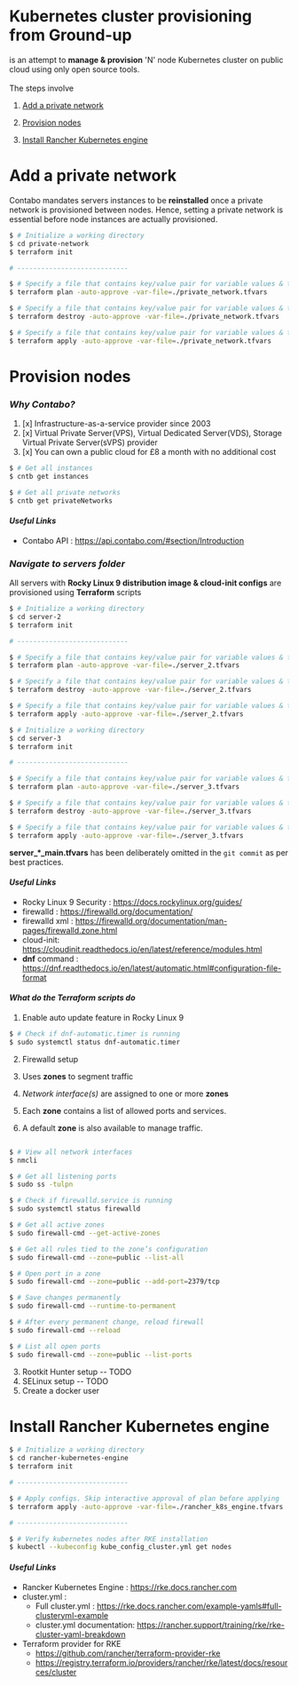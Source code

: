 # Kubernetes cluster provisioning from Ground-up

is an attempt to **manage & provision** 'N' node Kubernetes cluster on public cloud using only open source
tools.<br/><br/>
The steps involve

1. [Add a private network](#add-a-private-network)

2. [Provision nodes](#provision-nodes)

3. [Install Rancher Kubernetes engine](#install-rancher-kubernetes-engine)

# Add a private network

Contabo mandates servers instances to be **reinstalled** once a private network is provisioned between nodes.
Hence, setting a private network is essential before node instances are actually provisioned.

```bash
$ # Initialize a working directory
$ cd private-network
$ terraform init

# ----------------------------

$ # Specify a file that contains key/value pair for variable values & then plan a strategy. Skip interactive approval of plan before applying
$ terraform plan -auto-approve -var-file=./private_network.tfvars  

$ # Specify a file that contains key/value pair for variable values & then destroy the world. Skip interactive approval of plan before applying
$ terraform destroy -auto-approve -var-file=./private_network.tfvars 

$ # Specify a file that contains key/value pair for variable values & then apply configs. Skip interactive approval of plan before applying
$ terraform apply -auto-approve -var-file=./private_network.tfvars   


```

# Provision nodes

### _Why Contabo?_

1. [x] Infrastructure-as-a-service provider since 2003
2. [x] Virtual Private Server(VPS), Virtual Dedicated Server(VDS), Storage Virtual Private Server(sVPS) provider
3. [x] You can own a public cloud for £8 a month with no additional cost

```bash
$ # Get all instances
$ cntb get instances

$ # Get all private networks
$ cntb get privateNetworks
```

#### _Useful Links_

* Contabo API : https://api.contabo.com/#section/Introduction

### _Navigate to servers folder_

All servers with **Rocky Linux 9 distribution image & cloud-init configs** are provisioned using **Terraform** scripts

```bash
$ # Initialize a working directory
$ cd server-2
$ terraform init

# ----------------------------

$ # Specify a file that contains key/value pair for variable values & then plan a strategy. Skip interactive approval of plan before applying
$ terraform plan -auto-approve -var-file=./server_2.tfvars  

$ # Specify a file that contains key/value pair for variable values & then destroy the world. Skip interactive approval of plan before applying
$ terraform destroy -auto-approve -var-file=./server_2.tfvars 

$ # Specify a file that contains key/value pair for variable values & then apply configs. Skip interactive approval of plan before applying
$ terraform apply -auto-approve -var-file=./server_2.tfvars  

$ # Initialize a working directory
$ cd server-3
$ terraform init

# ----------------------------

$ # Specify a file that contains key/value pair for variable values & then plan a strategy. Skip interactive approval of plan before applying
$ terraform plan -auto-approve -var-file=./server_3.tfvars 

$ # Specify a file that contains key/value pair for variable values & then destroy the world. Skip interactive approval of plan before applying
$ terraform destroy -auto-approve -var-file=./server_3.tfvars 

$ # Specify a file that contains key/value pair for variable values & then apply configs. Skip interactive approval of plan before applying
$ terraform apply -auto-approve -var-file=./server_3.tfvars 


```

**server_*_main.tfvars** has been deliberately omitted in the `git commit` as per best practices.

#### _Useful Links_

* Rocky Linux 9 Security : https://docs.rockylinux.org/guides/
* firewalld : https://firewalld.org/documentation/
* firewalld xml : https://firewalld.org/documentation/man-pages/firewalld.zone.html
* cloud-init: https://cloudinit.readthedocs.io/en/latest/reference/modules.html
* **dnf** command : https://dnf.readthedocs.io/en/latest/automatic.html#configuration-file-format

#### _What do the Terraform scripts do_

1. Enable auto update feature in Rocky Linux 9

```bash
$ # Check if dnf-automatic.timer is running
$ sudo systemctl status dnf-automatic.timer
```

2. Firewalld setup

1. Uses **zones** to segment traffic
2. _Network interface(s)_ are assigned to one or more **zones**
3. Each **zone** contains a list of allowed ports and services.
4. A default **zone** is also available to manage traffic.

```bash

$ # View all network interfaces
$ nmcli 

$ # Get all listening ports
$ sudo ss -tulpn

$ # Check if firewalld.service is running
$ sudo systemctl status firewalld

$ # Get all active zones 
$ sudo firewall-cmd --get-active-zones

$ # Get all rules tied to the zone’s configuration 
$ sudo firewall-cmd --zone=public --list-all

$ # Open port in a zone 
$ sudo firewall-cmd --zone=public --add-port=2379/tcp

$ # Save changes permanently 
$ sudo firewall-cmd --runtime-to-permanent

$ # After every permanent change, reload firewall
$ sudo firewall-cmd --reload

$ # List all open ports
$ sudo firewall-cmd --zone=public --list-ports

```

3. Rootkit Hunter setup -- TODO
4. SELinux setup -- TODO
5. Create a docker user

# Install Rancher Kubernetes engine

```bash
$ # Initialize a working directory
$ cd rancher-kubernetes-engine
$ terraform init

# ----------------------------

$ # Apply configs. Skip interactive approval of plan before applying
$ terraform apply -auto-approve -var-file=./rancher_k8s_engine.tfvars

# ----------------------------

$ # Verify kubernetes nodes after RKE installation
$ kubectl --kubeconfig kube_config_cluster.yml get nodes

```

#### _Useful Links_

* Rancker Kubernetes Engine : https://rke.docs.rancher.com
* cluster.yml :
  * Full cluster.yml : https://rke.docs.rancher.com/example-yamls#full-clusteryml-example
  * cluster.yml documentation: https://rancher.support/training/rke/rke-cluster-yaml-breakdown
* Terraform provider for RKE
  * https://github.com/rancher/terraform-provider-rke
  * https://registry.terraform.io/providers/rancher/rke/latest/docs/resources/cluster
